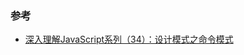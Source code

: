 

### 参考
- [深入理解JavaScript系列（34）：设计模式之命令模式](https://www.cnblogs.com/TomXu/archive/2012/03/08/2358593.html)
